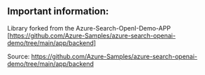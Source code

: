 ## Important information:

Library forked from the Azure-Search-OpenI-Demo-APP [https://github.com/Azure-Samples/azure-search-openai-demo/tree/main/app/backend]

Source: https://github.com/Azure-Samples/azure-search-openai-demo/tree/main/app/backend